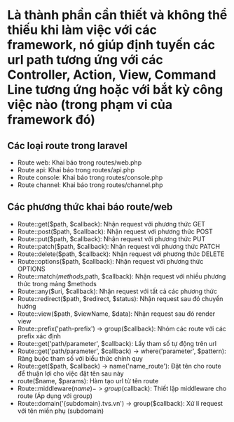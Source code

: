 # Là thành phần cần thiết và không thể thiếu khi làm việc với các framework, nó giúp định tuyến các url path tương ứng với các Controller, Action, View, Command Line tương ứng hoặc với bắt kỳ công việc nào (trong phạm vi của framework đó)

## Các loại route trong laravel
- Route web: Khai báo trong routes/web.php
- Route api: Khai báo trong routes/api.php
- Route console: Khai báo trong routes/console.php
- Route channel: Khai báo trong routes/channel.php

## Các phương thức khai báo route/web
- Route::get($path, $callback): Nhận request với phương thức GET
- Route::post($path, $callback): Nhận request với phương thức POST
- Route::put($path, $callback): Nhận request với phương thức PUT
- Route::patch($path, $callback): Nhận request với phương thức PATCH
- Route::delete($path, $callback): Nhận request với phương thức DELETE
- Route::options($path, $callback): Nhận request với phương thức OPTIONS
- Route::match($methods,$path, $callback): Nhận request với nhiều phương thức trong mảng $methods
- Route::any($uri, $callback): Nhận request với tất cả các phương thức
- Route::redirect($path, $redirect, $status):  Nhận request sau đó chuyển hướng
- Route::view($path, $viewName, $data): Nhận request sau đó render view
- Route::prefix('path-prefix') -> group($callback): Nhóm các route với các prefix xác định
- Route::get('path/parameter', $callback): Lấy tham số tự động trên url
- Route::get('path/parameter', $callback) -> where('parameter', $pattern): Ràng buộc tham số với biểu thức chính quy
- Route::get($path, $callback) -> name('name_route'): Đặt tên cho route để thuận lợi cho việc đặt tên sau này
- route($name, $params): Hàm tạo url từ tên route
- Route::middleware($name) -> group($callback): Thiết lập middleware cho route (Áp dụng với group)
- Route::domain('{subdomain}.tvs.vn') -> group($callback): Xử lí request với tên miền phụ (subdomain)
